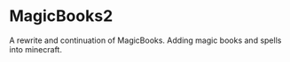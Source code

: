 # MagicBooks2
A rewrite and continuation of MagicBooks. Adding magic books and spells into minecraft.
